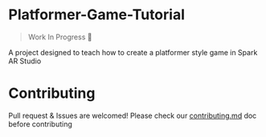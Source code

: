 # Platformer-Game-Tutorial
> Work In Progress 👷

A project designed to teach how to create a platformer style game in Spark AR Studio

# Contributing

Pull request & Issues are welcomed! Please check our [contributing.md](contributing.md) doc before contributing
